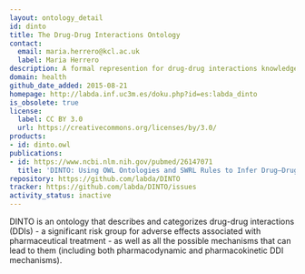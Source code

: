 ```yaml
---
layout: ontology_detail
id: dinto
title: The Drug-Drug Interactions Ontology
contact:
  email: maria.herrero@kcl.ac.uk
  label: Maria Herrero
description: A formal represention for drug-drug interactions knowledge.
domain: health
github_date_added: 2015-08-21
homepage: http://labda.inf.uc3m.es/doku.php?id=es:labda_dinto
is_obsolete: true
license:
  label: CC BY 3.0
  url: https://creativecommons.org/licenses/by/3.0/
products:
- id: dinto.owl
publications:
- id: https://www.ncbi.nlm.nih.gov/pubmed/26147071
  title: 'DINTO: Using OWL Ontologies and SWRL Rules to Infer Drug–Drug Interactions and Their Mechanisms.'
repository: https://github.com/labda/DINTO
tracker: https://github.com/labda/DINTO/issues
activity_status: inactive
---
```


DINTO is an ontology that describes and categorizes drug-drug interactions (DDIs) - a significant risk group for adverse effects associated with pharmaceutical treatment - as well as all the possible mechanisms that can lead to them (including both pharmacodynamic and pharmacokinetic DDI mechanisms).
